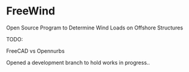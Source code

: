 # FreeWind
Open Source Program to Determine Wind Loads on Offshore Structures

TODO:

FreeCAD vs Opennurbs

Opened a development branch to hold works in progress..
